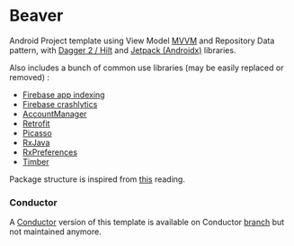 # Beaver

Android Project template using View Model [MVVM](https://developer.android.com/topic/libraries/architecture/index.html) and Repository Data pattern, with [Dagger 2 / Hilt](https://github.com/google/dagger) and [Jetpack (Androidx)](https://developer.android.com/jetpack/) libraries.

Also includes a bunch of common use libraries (may be easily replaced or removed) :
- [Firebase app indexing](https://firebase.google.com/docs/app-indexing/)
- [Firebase crashlytics](https://firebase.google.com/docs/crashlytics/)
- [AccountManager](https://developer.android.com/reference/android/accounts/AccountManager.html)
- [Retrofit](https://github.com/square/retrofit)
- [Picasso](https://github.com/square/picasso)
- [RxJava](https://github.com/ReactiveX/RxJava)
- [RxPreferences](https://github.com/f2prateek/rx-preferences)
- [Timber](https://github.com/JakeWharton/timber)

Package structure is inspired from [this](https://overflow.buffer.com/2016/09/26/android-rethinking-package-structure/) reading.

### Conductor

A [Conductor](https://github.com/bluelinelabs/Conductor) version of this template is available on Conductor [branch](https://github.com/SamYStudiO/beaver/tree/conductor) but not maintained anymore.

